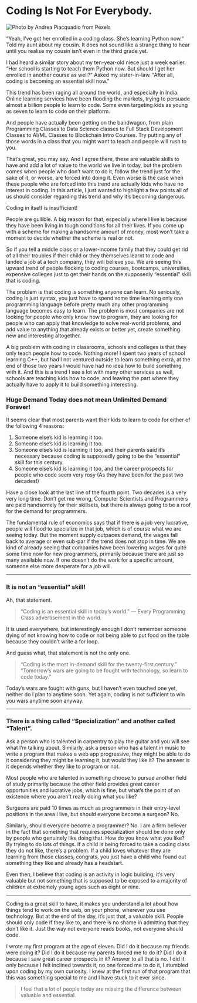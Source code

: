 # Coding Is Not For Everybody.

![Photo by Andrea Piacquadio from Pexels](https://firebasestorage.googleapis.com/v0/b/devesh-blog-3fbfc.appspot.com/o/postimages%2Fcoding-is-not-for-everybody%2Fprimaryimage.jpg?alt=media&token=af1aae60-a4a9-4905-b3d4-8a5a1a3a6ffd)

“Yeah, I’ve got her enrolled in a coding class. She’s learning Python now.” Told my aunt about my cousin. It does not sound like a strange thing to hear until you realise my cousin isn’t even in the third grade yet.

I had heard a similar story about my ten-year-old niece just a week earlier. “Her school is starting to teach them Python now. But should I get her enrolled in another course as well?” Asked my sister-in-law. “After all, coding is becoming an essential skill now.”

This trend has been raging all around the world, and especially in India. Online learning services have been flooding the markets, trying to persuade almost a billion people to learn to code. Some even targeting kids as young as seven to learn to code on their platform.

And people have actually been getting on the bandwagon, from plain Programming Classes to Data Science classes to Full Stack Development Classes to AI/ML Classes to Blockchain Intro Courses. Try putting any of those words in a class that you might want to teach and people will rush to you.

That’s great, you may say. And I agree there, these are valuable skills to have and add a lot of value to the world we live in today, but the problem comes when people who don’t want to do it, follow the trend just for the sake of it, or worse, are forced into doing it. Even worse is the case when these people who are forced into this trend are actually kids who have no interest in coding.
In this article, I just wanted to highlight a few points all of us should consider regarding this trend and why it’s becoming dangerous.

Coding in itself is insufficient!

People are gullible. A big reason for that, especially where I live is because they have been living in tough conditions for all their lives. If you come up with a scheme for making a handsome amount of money, most won’t take a moment to decide whether the scheme is real or not.

So if you tell a middle class or a lower-income family that they could get rid of all their troubles if their child or they themselves learnt to code and landed a job at a tech company, they will believe you. We are seeing this upward trend of people flocking to coding courses, bootcamps, universities, expensive colleges just to get their hands on the supposedly “essential” skill that is coding.

The problem is that coding is something anyone can learn. No seriously, coding is just syntax, you just have to spend some time learning only one programming language before pretty much any other programming language becomes easy to learn. The problem is most companies are not looking for people who only know how to program, they are looking for people who can apply that knowledge to solve real-world problems, and add value to anything that already exists or better yet, create something new and interesting altogether.

A big problem with coding in classrooms, schools and colleges is that they only teach people how to code. Nothing more! I spent two years of school learning C++, but had I not ventured outside to learn something extra, at the end of those two years I would have had no idea how to build something with it. And this is a trend I see a lot with many other services as well, schools are teaching kids how to code, and leaving the part where they actually have to apply it to build something interesting.

### Huge Demand Today does not mean Unlimited Demand Forever!

It seems clear that most parents want their kids to learn to code for either of the following 4 reasons:
1. Someone else’s kid is learning it too.
2. Someone else’s kid is learning it too.
3. Someone else’s kid is learning it too, and their parents said it’s necessary because coding is supposedly going to be the “essential” skill for this century.
4. Someone else’s kid is learning it too, and the career prospects for people who code seem very rosy (As they have been for the past two decades!)

Have a close look at the last line of the fourth point. Two decades is a very very long time. Don’t get me wrong, Computer Scientists and Programmers are paid handsomely for their skillsets, but there is always going to be a roof for the demand for programmers.

The fundamental rule of economics says that if there is a job very lucrative, people will flood to specialize in that job, which is of course what we are seeing today. But the moment supply outpaces demand, the wages fall back to average or even sub-par if the trend does not stop in time. We are kind of already seeing that companies have been lowering wages for quite some time now for new programmers, primarily because there are just so many available now. If one doesn’t do the work for a specific amount, someone else more desperate for a job will.

---
### It is not an “essential” skill!

Ah, that statement.
> “Coding is an essential skill in today’s world.”
— Every Programming Class advertisement in the world.

It is used everywhere, but interestingly enough I don’t remember someone dying of not knowing how to code or not being able to put food on the table because they couldn’t write a for loop.

And guess what, that statement is not the only one.

> “Coding is the most in-demand skill for the twenty-first century.”
“Tomorrow’s wars are going to be fought with technology, so learn to code today.”

Today’s wars are fought with guns, but I haven’t even touched one yet, neither do I plan to anytime soon. Yet again, coding is not sufficient to win you wars anytime soon anyway.

---

### There is a thing called “Specialization” and another called “Talent”.

Ask a person who is talented in carpentry to play the guitar and you will see what I’m talking about. Similarly, ask a person who has a talent in music to write a program that makes a web app progressive, they might be able to do it considering they might be learning it, but would they like it? The answer is it depends whether they like to program or not.

Most people who are talented in something choose to pursue another field of study primarily because the other field provides great career opportunities and lucrative jobs, which is fine, but what’s the point of an existence where you aren’t really doing what you like?

Surgeons are paid 10 times as much as programmers in their entry-level positions in the area I live, but should everyone become a surgeon? No.

Similarly, should everyone become a programmer? No. I am a firm believer in the fact that something that requires specialization should be done only by people who genuinely like doing that. How do you know what you like? By trying to do lots of things. If a child is being forced to take a coding class they do not like, there’s a problem. If a child loves whatever they are learning from those classes, congrats, you just have a child who found out something they like and already has a headstart.

Even then, I believe that coding is an activity in logic building, it’s very valuable but not something that is supposed to be exposed to a majority of children at extremely young ages such as eight or nine.

---
Coding is a great skill to have, it makes you understand a lot about how things tend to work on the web, on your phone, wherever you use technology. But at the end of the day, it’s just that, a valuable skill. People should only code if they like to, and there is no shame in admitting that they don’t like it. Just the way not everyone reads books, not everyone should code.

I wrote my first program at the age of eleven. Did I do it because my friends were doing it? Did I do it because my parents forced me to do it? Did I do it because I saw great career prospects in it? Answer to all that is no. I did it only because I felt inclined towards it, no one forced me to do it, I stumbled upon coding by my own curiosity. I knew at the first run of that program that this was something special to me and I have stuck to it ever since.

> I feel that a lot of people today are missing the difference between valuable and essential.